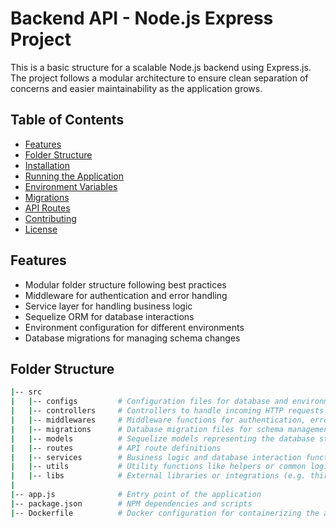 # Backend API - Node.js Express Project

This is a basic structure for a scalable Node.js backend using Express.js. The project follows a modular architecture to ensure clean separation of concerns and easier maintainability as the application grows.

## Table of Contents
- [Features](#features)
- [Folder Structure](#folder-structure)
- [Installation](#installation)
- [Running the Application](#running-the-application)
- [Environment Variables](#environment-variables)
- [Migrations](#migrations)
- [API Routes](#api-routes)
- [Contributing](#contributing)
- [License](#license)

## Features
- Modular folder structure following best practices
- Middleware for authentication and error handling
- Service layer for handling business logic
- Sequelize ORM for database interactions
- Environment configuration for different environments
- Database migrations for managing schema changes

## Folder Structure

```bash
|-- src
|   |-- configs         # Configuration files for database and environment
|   |-- controllers     # Controllers to handle incoming HTTP requests
|   |-- middlewares     # Middleware functions for authentication, error handling, etc.
|   |-- migrations      # Database migration files for schema management
|   |-- models          # Sequelize models representing the database structure
|   |-- routes          # API route definitions
|   |-- services        # Business logic and database interaction functions
|   |-- utils           # Utility functions like helpers or common logic
|   |-- libs            # External libraries or integrations (e.g. third-party API)
|
|-- app.js              # Entry point of the application
|-- package.json        # NPM dependencies and scripts
|-- Dockerfile          # Docker configuration for containerizing the app

